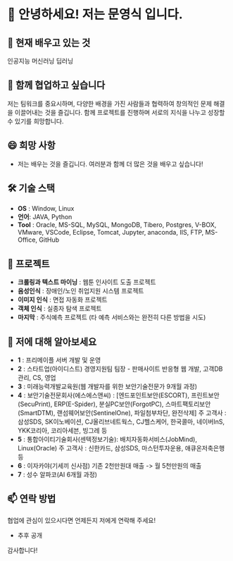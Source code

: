 # 👋 안녕하세요! 저는 문영식 입니다.

## 🌱 현재 배우고 있는 것
인공지능 머신러닝 딥러닝

## 💞️ 함께 협업하고 싶습니다
저는 팀워크를 중요시하며, 다양한 배경을 가진 사람들과 협력하여 창의적인 문제 해결을 이끌어내는 것을 즐깁니다. 
함께 프로젝트를 진행하며 서로의 지식을 나누고 성장할 수 있기를 희망합니다.

## 😄 희망 사항
- 저는 배우는 것을 즐깁니다. 여러분과 함께 더 많은 것을 배우고 싶습니다!

## 🛠️ 기술 스택
- **OS** : Window, Linux
- **언어**: JAVA, Python
- **Tool** : Oracle, MS-SQL, MySQL, MongoDB, Tibero, Postgres, V-BOX, VMware, VSCode, Eclipse, Tomcat, Jupyter, anaconda, IIS, FTP, MS-Office, GitHub

## 📂 프로젝트
- **크롤링과 텍스트 마이닝** : 웹툰 인사이트 도출 프로젝트
- **음성인식** : 장애인/노인 취업지원 시스템 프로젝트
- **이미지 인식** : 면접 자동화 프로젝트
- **객체 인식** : 실종자 탐색 프로젝트
- **마지막** : 주식예측 프로젝트 (타 예측 서비스와는 완전히 다른 방법을 시도) 

## 👀 저에 대해 알아보세요
- **1** : 프리메이플 서버 개발 및 운영
- **2** : 스타트업(아이디스트) 경영지원팀 팀장 - 판매사이트 반응형 웹 개발, 고객DB 관리, CS, 영업
- **3** : 미래능력개발교육원(웹 개발자를 위한 보안기술전문가 9개월 과정)
- **4** : 보안기술전문회사(에스에스앤씨) : [엔드포인트보안(ESCORT), 프린트보안(SecuPrint), ERP(E-Spider), 분실PC보안(ForgotPC), 스마트팩토리보안(SmartDTM), 랜섬웨어보안(SentinelOne), 파일첨부차단, 완전삭제]
  주 고객사 : 삼성SDS, SK이노베이션, CJ올리브네트웍스, CJ헬스케어, 한국콜마, 네이버InS, YKK코리아, 코리아세븐, 빙그레 등 
- **5** : 통합아이티기술회사(센텍정보기술): 배치자동화서비스(JobMind), Linux(Oracle)
  주 고객사 : 신한카드, 삼성SDS, 마스턴투자운용, 애큐온저축은행 등
- **6** : 이자카야(기세끼 신사점) 기존 2천만원대 매출 -> 월 5천만원의 매출
- **7** : 성수 알파코(AI 6개월 과정)

## 📫 연락 방법
협업에 관심이 있으시다면 언제든지 저에게 연락해 주세요!
- 추후 공개

감사합니다!
